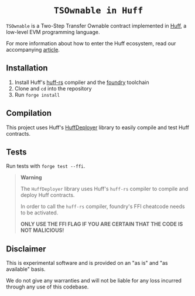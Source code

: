 <h1 align=center><code>
TSOwnable in Huff
</code></h1>

`TSOwnable` is a Two-Step Transfer Ownable contract implemented in [Huff](https://github.com/huff-language),
a low-level EVM programming language.

For more information about how to enter the Huff ecosystem, read our accompanying
[article](https://merkleplant.xyz/posts/entering-the-huff-ecosystem).

## Installation

1. Install Huff's [huff-rs](https://github.com/huff-language/huff-rs) compiler and the [foundry](https://github.com/foundry-rs/foundry) toolchain
2. Clone and `cd` into the repository
3. Run `forge install`

## Compilation

This project uses Huff's [HuffDeployer](https://github.com/huff-language/foundry-huff) library to
easily compile and test Huff contracts.

## Tests

Run tests with `forge test --ffi`.

> **Warning**
>
> The `HuffDeployer` library uses Huff's `huff-rs` compiler to compile and deploy Huff contracts.
>
> In order to call the `huff-rs` compiler, foundry's FFI cheatcode needs to be activated.
>
> **ONLY USE THE FFI FLAG IF YOU ARE CERTAIN THAT THE CODE IS NOT MALICIOUS!**

## Disclaimer

This is experimental software and is provided on an "as is" and "as available"
basis.

We do not give any warranties and will not be liable for any loss incurred
through any use of this codebase.
